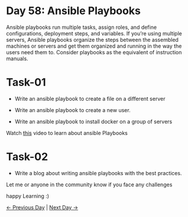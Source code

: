 # Day 58: Ansible Playbooks

Ansible playbooks run multiple tasks, assign roles, and define configurations, deployment steps, and variables. If you’re using multiple servers, Ansible playbooks organize the steps between the assembled machines or servers and get them organized and running in the way the users need them to. Consider playbooks as the equivalent of instruction manuals.

# Task-01

- Write an ansible playbook to create a file on a different server

- Write an ansible playbook to create a new user.

- Write an ansible playbook to install docker on a group of servers

Watch [this](https://youtu.be/089mRKoJTzo) video to learn about ansible Playbooks

# Task-02

- Write a blog about writing ansible playbooks with the best practices.

Let me or anyone in the community know if you face any challenges

happy Learning :)

[← Previous Day](../day57/tasks.md) | [Next Day →](../day59/tasks.md)
